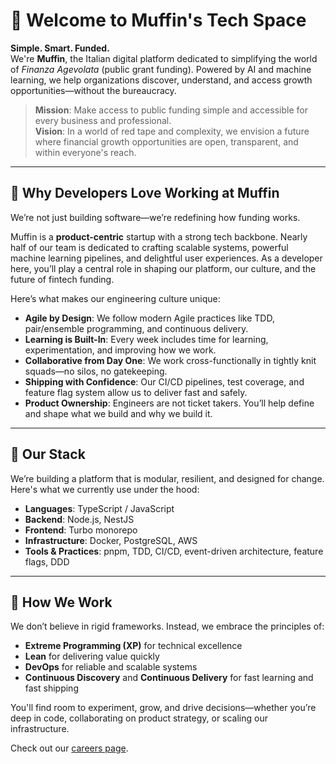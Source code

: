 # 🧁 Welcome to Muffin's Tech Space

**Simple. Smart. Funded.**  
We're **Muffin**, the Italian digital platform dedicated to simplifying the world of *Finanza Agevolata* (public grant funding). Powered by AI and machine learning, we help organizations discover, understand, and access growth opportunities—without the bureaucracy.

> **Mission**: Make access to public funding simple and accessible for every business and professional.  
> **Vision**: In a world of red tape and complexity, we envision a future where financial growth opportunities are open, transparent, and within everyone's reach.

---

## 🚀 Why Developers Love Working at Muffin

We’re not just building software—we’re redefining how funding works.

Muffin is a **product-centric** startup with a strong tech backbone. Nearly half of our team is dedicated to crafting scalable systems, powerful machine learning pipelines, and delightful user experiences. As a developer here, you’ll play a central role in shaping our platform, our culture, and the future of fintech funding.

Here’s what makes our engineering culture unique:

- **Agile by Design**: We follow modern Agile practices like TDD, pair/ensemble programming, and continuous delivery.
- **Learning is Built-In**: Every week includes time for learning, experimentation, and improving how we work.
- **Collaborative from Day One**: We work cross-functionally in tightly knit squads—no silos, no gatekeeping.
- **Shipping with Confidence**: Our CI/CD pipelines, test coverage, and feature flag system allow us to deliver fast and safely.
- **Product Ownership**: Engineers are not ticket takers. You’ll help define and shape what we build and why we build it.

---

## 🧠 Our Stack

We’re building a platform that is modular, resilient, and designed for change. Here's what we currently use under the hood:

- **Languages**: TypeScript / JavaScript  
- **Backend**: Node.js, NestJS  
- **Frontend**: Turbo monorepo  
- **Infrastructure**: Docker, PostgreSQL, AWS  
- **Tools & Practices**: pnpm, TDD, CI/CD, event-driven architecture, feature flags, DDD

---

## 🧩 How We Work

We don’t believe in rigid frameworks. Instead, we embrace the principles of:

- **Extreme Programming (XP)** for technical excellence  
- **Lean** for delivering value quickly  
- **DevOps** for reliable and scalable systems  
- **Continuous Discovery** and **Continuous Delivery** for fast learning and fast shipping

You'll find room to experiment, grow, and drive decisions—whether you’re deep in code, collaborating on product strategy, or scaling our infrastructure.

Check out our [careers page](https://getmuffin.io/lavora-con-noi/).
